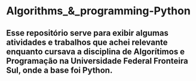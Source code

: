 # Algorithms_&_programming-Python

## Esse repositório serve para exibir algumas atividades e trabalhos que achei relevante enquanto cursava a disciplina de Algorítimos e Programação na Universidade Federal Fronteira Sul, onde a base foi Python.
